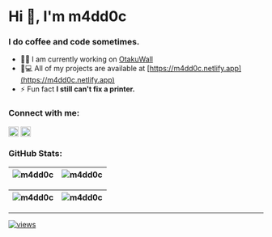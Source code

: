 <h1>Hi 👋, I'm m4dd0c</h1>
<h3>I do coffee and code sometimes.</h3>

- 👩‍💻 I am currently working on [OtakuWall](https://github.com/m4dd0c/otakuWall)
- 👨💻 All of my projects are available at [https://m4dd0c.netlify.app](https://m4dd0c.netlify.app)
- ⚡ Fun fact **I still can't fix a printer.**

<h3>Connect with me:</h3>

<code><a href="https://linkedin.com/in/m4dd0c" target="blank"><img align="center" src="https://raw.githubusercontent.com/rahuldkjain/github-profile-readme-generator/master/src/images/icons/Social/linked-in-alt.svg" alt="m4dd0c" height="20" /></a></code> 
<code><a href="https://instagram.com/m4dd0c_" target="blank"><img align="center" src="https://raw.githubusercontent.com/rahuldkjain/github-profile-readme-generator/master/src/images/icons/Social/instagram.svg" alt="m4dd0c_" height="20" /></a></code>


<h3>GitHub Stats:</h3>

| <img align="center" src="https://github-readme-stats.vercel.app/api?username=m4dd0c&show_icons=true&theme=github_dark&locale=en" alt="m4dd0c" />  | <img align="center" src="https://github-readme-streak-stats.herokuapp.com/?user=m4dd0c&theme=github_dark" alt="m4dd0c" /> |
| :-----------------------------------------------------------------------------------------------------------------------------------------------: | :------------------------------------------------------------------------------------------------------------------------: |


| <img align="center" src="https://github-readme-stats.vercel.app/api/top-langs?username=m4dd0c&show_icons=true&theme=github_dark&locale=en&layout=compact" alt="m4dd0c" />  | <img align="center" src="https://github-contributor-stats.vercel.app/api?username=m4dd0c&limit=3&theme=github_dark&hide_border=true&combine_all_yearly_contributions=true" alt="m4dd0c" /> |
| :-----------------------------------------------------------------------------------------------------------------------------------------------: | :------------------------------------------------------------------------------------------------------------------------: |

---
[![views](https://visitcount.itsvg.in/api?id=m4dd0c&icon=2&color=6)](https://visitcount.itsvg.in)
 
